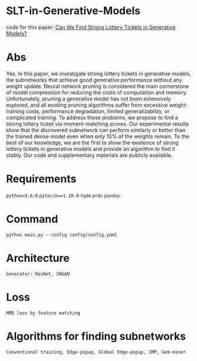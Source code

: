 # SLT-in-Generative-Models
code for this paper: [Can We Find Strong Lottery Tickets in Generative Models?](https://arxiv.org/abs/2212.08311)

# Abs
Yes. In this paper, we investigate strong lottery tickets in generative models, the subnetworks that achieve good generative performance without any weight update. Neural network pruning is considered the main cornerstone of model compression for reducing the costs of computation and memory. Unfortunately, pruning a generative model has not been extensively explored, and all existing pruning algorithms suffer from excessive weight-training costs, performance degradation, limited generalizability, or complicated training. To address these problems, we propose to find a strong lottery ticket via moment-matching scores. Our experimental results show that the discovered subnetwork can perform similarly or better than the trained dense model even when only 10% of the weights remain. To the best of our knowledge, we are the first to show the existence of strong lottery tickets in generative models and provide an algorithm to find it stably. Our code and supplementary materials are publicly available.

# Requirements
`python=3.6.0` `pytorch==1.10.0` `tqdm` `prdc` `pandas`

# Command
`python main.py --config config/config.yaml`

# Architecture
`Generator: ResNet, SNGAN`

# Loss
`MMD loss by feature matching`

# Algorithms for finding subnetworks
`Conventional training, Edge-popup, Global Edge-popup, IMP, Gem-miner`